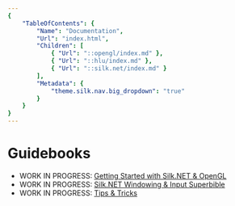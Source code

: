 ```yaml
---
{
    "TableOfContents": {
        "Name": "Documentation",
        "Url": "index.html",
        "Children": [
            { "Url": "::opengl/index.md" },
            { "Url": "::hlu/index.md" },
            { "Url": "::silk.net/index.md" }
        ],
        "Metadata": {
            "theme.silk.nav.big_dropdown": "true"
        }
    }
}
---
```


# Guidebooks

- WORK IN PROGRESS: [Getting Started with Silk.NET &amp; OpenGL](./opengl)
- WORK IN PROGRESS: [Silk.NET Windowing &amp; Input Superbible](./hlu)
- WORK IN PROGRESS: [Tips &amp; Tricks](../docs)